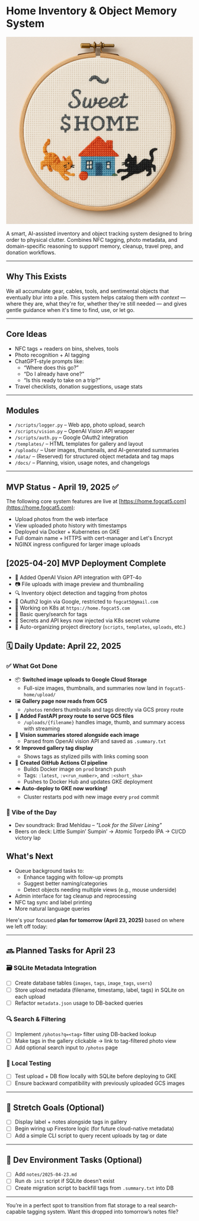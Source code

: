# Home Inventory & Object Memory System

![Cross-stitched $HOME](docs/crossstitch.png)

A smart, AI-assisted inventory and object tracking system designed to bring order to physical clutter. Combines NFC tagging, photo metadata, and domain-specific reasoning to support memory, cleanup, travel prep, and donation workflows.

---

## Why This Exists

We all accumulate gear, cables, tools, and sentimental objects that eventually blur into a pile. This system helps catalog them *with context* — where they are, what they're for, whether they're still needed — and gives gentle guidance when it's time to find, use, or let go.

---

## Core Ideas

- NFC tags + readers on bins, shelves, tools
- Photo recognition + AI tagging
- ChatGPT-style prompts like:
  - “Where does this go?”
  - “Do I already have one?”
  - “Is this ready to take on a trip?”
- Travel checklists, donation suggestions, usage stats


---

## Modules

- `/scripts/logger.py` – Web app, photo upload, search
- `/scripts/vision.py` – OpenAI Vision API wrapper
- `/scripts/auth.py` – Google OAuth2 integration
- `/templates/` – HTML templates for gallery and layout
- `/uploads/` – User images, thumbnails, and AI-generated summaries
- `/data/` – (Reserved) for structured object metadata and tag maps
- `/docs/` – Planning, vision, usage notes, and changelogs


---

## MVP Status - April 19, 2025 ✅

The following core system features are live at [https://home.fogcat5.com](https://home.fogcat5.com):

- Upload photos from the web interface
- View uploaded photo history with timestamps
- Deployed via Docker + Kubernetes on GKE
- Full domain name + HTTPS with cert-manager and Let's Encrypt
- NGINX ingress configured for larger image uploads

## [2025-04-20] MVP Deployment Complete

- 🧠 Added OpenAI Vision API integration with GPT-4o
- 📷 File uploads with image preview and thumbnailing
- 🔍 Inventory object detection and tagging from photos
- 🔐 OAuth2 login via Google, restricted to `fogcat5@gmail.com`
- 🔄 Working on K8s at `https://home.fogcat5.com`
- 🔎 Basic query/search for tags
- 🧼 Secrets and API keys now injected via K8s secret volume
- 📁 Auto-organizing project directory (`scripts`, `templates`, `uploads`, etc.)


## 🗓️ Daily Update: April 22, 2025

### ✅ What Got Done

- 📦 **Switched image uploads to Google Cloud Storage**
  - Full-size images, thumbnails, and summaries now land in `fogcat5-home/upload/`
- 🖼️ **Gallery page now reads from GCS**
  - `/photos` renders thumbnails and tags directly via GCS proxy route
- 🚀 **Added FastAPI proxy route to serve GCS files**
  - `/uploads/{filename}` handles image, thumb, and summary access with streaming
- 🧠 **Vision summaries stored alongside each image**
  - Parsed from OpenAI vision API and saved as `.summary.txt`
- 🛠️ **Improved gallery tag display**
  - Shows tags as stylized pills with links coming soon
- 🐳 **Created GitHub Actions CI pipeline**
  - Builds Docker image on `prod` branch push
  - Tags: `:latest`, `:v<run_number>`, and `:<short_sha>`
  - Pushes to Docker Hub and updates GKE deployment
- ☁️ **Auto-deploy to GKE now working!**
  - Cluster restarts pod with new image every `prod` commit

### 🍻 Vibe of the Day
- Dev soundtrack: Brad Mehldau – *"Look for the Silver Lining"*
- Beers on deck: Little Sumpin’ Sumpin’ → Atomic Torpedo IPA → CI/CD victory lap

## What's Next

- Queue background tasks to:
  - Enhance tagging with follow-up prompts
  - Suggest better naming/categories
  - Detect objects needing multiple views (e.g., mouse underside)
- Admin interface for tag cleanup and reprocessing
- NFC tag sync and label printing
- More natural language queries

Here's your focused **plan for tomorrow (April 23, 2025)** based on where we left off today:

---

## 🔜 Planned Tasks for April 23

### 🗃️ **SQLite Metadata Integration**
- [ ] Create database tables (`images`, `tags`, `image_tags`, `users`)
- [ ] Store upload metadata (filename, timestamp, label, tags) in SQLite on each upload
- [ ] Refactor `metadata.json` usage to DB-backed queries

### 🔍 **Search & Filtering**
- [ ] Implement `/photos?q=<tag>` filter using DB-backed lookup
- [ ] Make tags in the gallery clickable → link to tag-filtered photo view
- [ ] Add optional search input to `/photos` page

### 🧪 **Local Testing**
- [ ] Test upload + DB flow locally with SQLite before deploying to GKE
- [ ] Ensure backward compatibility with previously uploaded GCS images

---

## 🚧 Stretch Goals (Optional)
- [ ] Display label + notes alongside tags in gallery
- [ ] Begin wiring up Firestore logic (for future cloud-native metadata)
- [ ] Add a simple CLI script to query recent uploads by tag or date

---

## 🧘 Dev Environment Tasks (Optional)
- [ ] Add `notes/2025-04-23.md`
- [ ] Run `db init` script if SQLite doesn’t exist
- [ ] Create migration script to backfill tags from `.summary.txt` into DB

---

You’re in a perfect spot to transition from flat storage to a real search-capable tagging system. Want this dropped into tomorrow’s notes file?